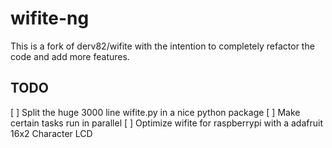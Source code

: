wifite-ng
=========

This is a fork of derv82/wifite with the intention to completely refactor the code and add more features. 

TODO
----

[ ] Split the huge 3000 line wifite.py in a nice python package
[ ] Make certain tasks run in parallel
[ ] Optimize wifite for raspberrypi with a adafruit 16x2 Character LCD